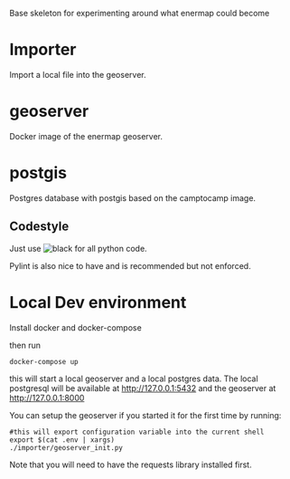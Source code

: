 Base skeleton for experimenting around what enermap could become
# Importer 

Import a local file into the geoserver.

# geoserver

Docker image of the enermap geoserver.

# postgis

Postgres database with postgis based on the camptocamp image.

## Codestyle

Just use ![black](https://github.com/psf/black) for all python code.

Pylint is also nice to have and is recommended but not enforced.

# Local Dev environment

Install docker and docker-compose

then run

	docker-compose up

this will start a local geoserver and a local postgres data. 
The local postgresql will be available at http://127.0.0.1:5432 and the geoserver at http://127.0.0.1:8000

You can setup the geoserver if you started it for the first time by running:

	#this will export configuration variable into the current shell
	export $(cat .env | xargs) 
	./importer/geoserver_init.py

Note that you will need to have the requests library installed first.
